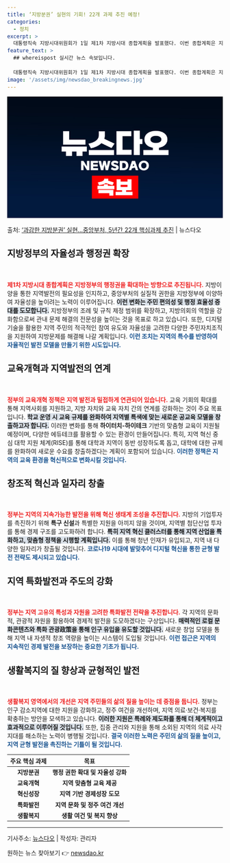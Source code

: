 ```yaml
---
title: ‘지방분권’ 실현의 기회! 22개 과제 추진 예정!
categories:
  - 정치
excerpt: >
  대통령직속 지방시대위원회가 1일 제1차 지방시대 종합계획을 발표했다. 이번 종합계획은 지난 9월 14일 지방…
feature_text: >
  ## whereispost 실시간 뉴스 속보입니다.

  대통령직속 지방시대위원회가 1일 제1차 지방시대 종합계획을 발표했다. 이번 종합계획은 지난 9월 14일 지방…
image: '/assets/img/newsdao_breakingnews.jpg'
---
```


![뉴스다오 속보](/assets/img/newsdao_breakingnews.jpg)

<p>출처: <a href="https://newsdao.kr/2390" rel="dofollow">‘과감한 지방분권’ 실현…중앙부처, 5년간 22개 핵심과제 추진</a> | 뉴스다오</p>

<h2 data-ke-size="size26">지방정부의 자율성과 행정권 확장</h2>
<p data-ke-size="size16">&nbsp;</p> 
<b><span style="color: #ee2323;">제1차 지방시대 종합계획은 지방정부의 행정권을 확대하는 방향으로 추진됩니다.</span></b> 지방이양을 통한 지역발전의 필요성을 인지하고, 중앙부처의 실질적 권한을 지방정부에 이양하여 자율성을 높이려는 노력이 이루어집니다. <b><span style="background-color: #21538527;">이런 변화는 주민 편의성 및 행정 효율성 증대를 도모합니다.</span></b> 지방정부의 조례 및 규칙 제정 범위를 확장하고, 지방의회의 역할을 강화함으로써 관내 문제 해결의 전문성을 높이는 것을 목표로 하고 있습니다. 또한, 디지털 기술을 활용한 지역 주민의 적극적인 참여 유도와 자율성을 고려한 다양한 주민자치조직을 지원하여 지방문제를 해결해 나갈 계획입니다. 
<b><span style="color: #1a5490;">이런 조치는 지역의 특수를 반영하여 자율적인 발전 모델을 만들기 위한 시도입니다.</span></b>

<h2 data-ke-size="size26">교육개혁과 지역발전의 연계</h2>
<p data-ke-size="size16">&nbsp;</p>
<b><span style="color: #ee2323;">정부의 교육개혁 정책은 지역 발전과 밀접하게 연관되어 있습니다.</span></b> 교육 기회의 확대를 통해 지역사회를 지원하고, 지방 자치와 교육 자치 간의 연계를 강화하는 것이 주요 목표입니다. <b><span style="background-color: #21538527;">학교 운영 시 교육 규제를 완화하여 지역별 특색에 맞는 새로운 공교육 모델을 창출하고자 합니다.</span></b> 이러한 변화를 통해 <b>하이터치-하이테크</b> 기반의 맞춤형 교육이 지원될 예정이며, 다양한 에듀테크를 활용할 수 있는 환경이 만들어집니다. 특히, 지역 혁신 중심 대학 지원 체계(RISE)를 통해 대학과 지역이 동반 성장하도록 돕고, 대학에 대한 규제를 완화하여 새로운 수요를 창출하겠다는 계획이 포함되어 있습니다. <b><span style="color: #1a5490;">이러한 정책은 지역의 교육 환경을 혁신적으로 변화시킬 것입니다.</span></b>

<h2 data-ke-size="size26">창조적 혁신과 일자리 창출</h2>
<p data-ke-size="size16">&nbsp;</p>
<b><span style="color: #ee2323;">정부는 지역의 지속가능한 발전을 위해 혁신 생태계 조성을 추진합니다.</span></b> 지방의 기업투자를 촉진하기 위해 <b>특구 신설</b>과 특별한 지원을 아끼지 않을 것이며, 지역별 첨단산업 투자를 통해 경제 구조를 고도화하려 합니다. <b><span style="background-color: #21538527;">특히 지역 혁신 클러스터를 통해 지역 산업을 특화하고, 맞춤형 정책을 시행할 계획입니다.</span></b> 이를 통해 청년 인재가 유입되고, 지역 내 다양한 일자리가 창출될 것입니다. <b><span style="color: #1a5490;">코로나19 시대에 발맞추어 디지털 혁신을 통한 균형 발전 전략도 제시되고 있습니다.</span></b>

<h2 data-ke-size="size26">지역 특화발전과 주도의 강화</h2>
<p data-ke-size="size16">&nbsp;</p>
<b><span style="color: #ee2323;">정부는 지역 고유의 특성과 자원을 고려한 특화발전 전략을 추진합니다.</span></b> 각 지역의 문화적, 관광적 자원을 활용하여 경제적 발전을 도모하겠다는 구상입니다. <b><span style="background-color: #21538527;">매력적인 로컬 문화콘텐츠와 특화 관광政策을 통해 인구 유입을 유도할 것입니다.</span></b> 새로운 창업 모델을 통해 지역 내 자생적 창조 역량을 높이는 시스템이 도입될 것입니다. <b><span style="color: #1a5490;">이런 접근은 지역의 지속적인 경제 발전을 보장하는 중요한 기초가 됩니다.</span></b> 

<h2 data-ke-size="size26">생활복지의 질 향상과 균형적인 발전</h2>
<p data-ke-size="size16">&nbsp;</p>
<b><span style="color: #ee2323;">생활복지 영역에서의 개선은 지역 주민들의 삶의 질을 높이는 데 중점을 둡니다.</span></b> 정부는 인구 감소지역에 대한 지원을 강화하고, 정주 여건을 개선하며, 지역 의료·보건·복지를 확충하는 방안을 모색하고 있습니다. <b><span style="background-color: #21538527;">이러한 지원은 특례와 제도화를 통해 더 체계적이고 효과적으로 이루어질 것입니다.</span></b> 또한, 집중 관리와 지원을 통해 소외된 지역의 의료 사각지대를 해소하는 노력이 병행될 것입니다. <b><span style="color: #1a5490;">결국 이러한 노력은 주민의 삶의 질을 높이고, 지역 균형 발전을 촉진하는 기틀이 될 것입니다.</span></b>

<table>
    <thead>
        <tr>
            <th style="text-align: center; height: 17px;"><b>주요 핵심 과제</b></th>
            <th style="text-align: center; height: 17px;"><b>목표</b></th>
        </tr>
    </thead>
    <tbody>
        <tr>
            <td style="text-align: center; height: 17px;"><b>지방분권</b></td>
            <td style="text-align: center; height: 17px;"><b>행정 권한 확대 및 자율성 강화</b></td>
        </tr>
        <tr>
            <td style="text-align: center; height: 17px;"><b>교육개혁</b></td>
            <td style="text-align: center; height: 17px;"><b>지역 맞춤형 교육 제공</b></td>
        </tr>
        <tr>
            <td style="text-align: center; height: 17px;"><b>혁신성장</b></td>
            <td style="text-align: center; height: 17px;"><b>지역 기반 경제성장 도모</b></td>
        </tr>
        <tr>
            <td style="text-align: center; height: 17px;"><b>특화발전</b></td>
            <td style="text-align: center; height: 17px;"><b>지역 문화 및 정주 여건 개선</b></td>
        </tr>
        <tr>
            <td style="text-align: center; height: 17px;"><b>생활복지</b></td>
            <td style="text-align: center; height: 17px;"><b>생활 여건 및 복지 향상</b></td>
        </tr>
    </tbody>
</table>

<hr>
<p data-ke-size="size16">기사주소: <a href="https://newsdao.kr/2390">뉴스다오</a> | 작성자: 관리자</p> 

원하는 뉴스 찾아보기 👉 <a href="https://newsdao.kr" rel="dofollow">newsdao.kr</a>


